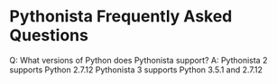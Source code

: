 # Pythonista Frequently Asked Questions

Q: What versions of Python does Pythonista support?
A: Pythonista 2 supports Python 2.7.12
   Pythonista 3 supports Python 3.5.1 and 2.7.12
